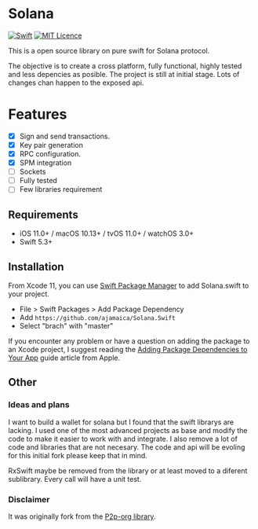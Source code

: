 # Solana
[![Swift](https://github.com/ajamaica/Solana.Swift/actions/workflows/swift.yml/badge.svg?branch=master)](https://github.com/ajamaica/Solana.Swift/actions/workflows/swift.yml)
[![MIT Licence](https://badges.frapsoft.com/os/mit/mit.png?v=103)](https://opensource.org/licenses/mit-license.php)  

This is a open source library on pure swift for Solana protocol.

The objective is to create a cross platform, fully functional, highly tested and less depencies as posible. The project is still at initial stage. Lots of changes chan happen to the exposed api.

# Features
- [x] Sign and send transactions.
- [x] Key pair generation
- [x] RPC configuration.
- [x] SPM integration
- [ ] Sockets
- [ ] Fully tested
- [ ] Few libraries requirement

## Requirements

- iOS 11.0+ / macOS 10.13+ / tvOS 11.0+ / watchOS 3.0+
- Swift 5.3+

## Installation

From Xcode 11, you can use [Swift Package Manager](https://swift.org/package-manager/) to add Solana.swift to your project.

- File > Swift Packages > Add Package Dependency
- Add `https://github.com/ajamaica/Solana.Swift`
- Select "brach" with "master"

If you encounter any problem or have a question on adding the package to an Xcode project, I suggest reading the [Adding Package Dependencies to Your App](https://developer.apple.com/documentation/xcode/adding_package_dependencies_to_your_app)  guide article from Apple.

## Other

### Ideas and plans

I want to build a wallet for solana but I found that the swift librarys are lacking. I used one of the most advanced projects as base and modify the code to make it easier to work with and integrate. I also remove a lot of code and libraries that are not necesary. The code and api will be evoling for this initial fork please keep that in mind.

RxSwift maybe be removed from the library or at least moved to a diferent sublibrary. Every call will have a unit test.

### Disclaimer 

It was originally fork from the [P2p-org library](https://github.com/p2p-org/solana-swift "P2p-org library").
